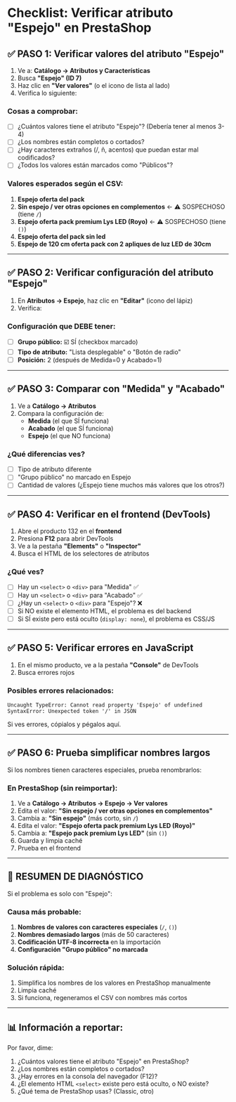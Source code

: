 # Checklist: Verificar atributo "Espejo" en PrestaShop

## ✅ PASO 1: Verificar valores del atributo "Espejo"

1. Ve a: **Catálogo → Atributos y Características**
2. Busca **"Espejo" (ID 7)**
3. Haz clic en **"Ver valores"** (o el icono de lista al lado)
4. Verifica lo siguiente:

### Cosas a comprobar:

- [ ] ¿Cuántos valores tiene el atributo "Espejo"? (Debería tener al menos 3-4)
- [ ] ¿Los nombres están completos o cortados?
- [ ] ¿Hay caracteres extraños (/, ñ, acentos) que puedan estar mal codificados?
- [ ] ¿Todos los valores están marcados como "Públicos"?

### Valores esperados según el CSV:

1. **Espejo oferta del pack**
2. **Sin espejo / ver otras opciones en complementos** ← ⚠️ SOSPECHOSO (tiene `/`)
3. **Espejo oferta pack premium Lys LED (Royo)** ← ⚠️ SOSPECHOSO (tiene `()`)
4. **Espejo oferta del pack sin led**
5. **Espejo de 120 cm oferta pack con 2 apliques de luz LED de 30cm**

---

## ✅ PASO 2: Verificar configuración del atributo "Espejo"

1. En **Atributos → Espejo**, haz clic en **"Editar"** (icono del lápiz)
2. Verifica:

### Configuración que DEBE tener:

- [ ] **Grupo público:** ☑️ SÍ (checkbox marcado)
- [ ] **Tipo de atributo:** "Lista desplegable" o "Botón de radio"
- [ ] **Posición:** 2 (después de Medida=0 y Acabado=1)

---

## ✅ PASO 3: Comparar con "Medida" y "Acabado"

1. Ve a **Catálogo → Atributos**
2. Compara la configuración de:
   - **Medida** (el que SÍ funciona)
   - **Acabado** (el que SÍ funciona)
   - **Espejo** (el que NO funciona)

### ¿Qué diferencias ves?

- [ ] Tipo de atributo diferente
- [ ] "Grupo público" no marcado en Espejo
- [ ] Cantidad de valores (¿Espejo tiene muchos más valores que los otros?)

---

## ✅ PASO 4: Verificar en el frontend (DevTools)

1. Abre el producto 132 en el **frontend**
2. Presiona **F12** para abrir DevTools
3. Ve a la pestaña **"Elements"** o **"Inspector"**
4. Busca el HTML de los selectores de atributos

### ¿Qué ves?

- [ ] Hay un `<select>` o `<div>` para "Medida" ✅
- [ ] Hay un `<select>` o `<div>` para "Acabado" ✅
- [ ] ¿Hay un `<select>` o `<div>` para "Espejo"? ❌
- [ ] Si NO existe el elemento HTML, el problema es del backend
- [ ] Si SÍ existe pero está oculto (`display: none`), el problema es CSS/JS

---

## ✅ PASO 5: Verificar errores en JavaScript

1. En el mismo producto, ve a la pestaña **"Console"** de DevTools
2. Busca errores rojos

### Posibles errores relacionados:

```
Uncaught TypeError: Cannot read property 'Espejo' of undefined
SyntaxError: Unexpected token '/' in JSON
```

Si ves errores, cópialos y pégalos aquí.

---

## ✅ PASO 6: Prueba simplificar nombres largos

Si los nombres tienen caracteres especiales, prueba renombrarlos:

### En PrestaShop (sin reimportar):

1. Ve a **Catálogo → Atributos → Espejo → Ver valores**
2. Edita el valor: **"Sin espejo / ver otras opciones en complementos"**
3. Cambia a: **"Sin espejo"** (más corto, sin `/`)
4. Edita el valor: **"Espejo oferta pack premium Lys LED (Royo)"**
5. Cambia a: **"Espejo pack premium Lys LED"** (sin `()`)
6. Guarda y limpia caché
7. Prueba en el frontend

---

## 🎯 RESUMEN DE DIAGNÓSTICO

Si el problema es solo con "Espejo":

### Causa más probable:

1. **Nombres de valores con caracteres especiales** (`/`, `()`)
2. **Nombres demasiado largos** (más de 50 caracteres)
3. **Codificación UTF-8 incorrecta** en la importación
4. **Configuración "Grupo público" no marcada**

### Solución rápida:

1. Simplifica los nombres de los valores en PrestaShop manualmente
2. Limpia caché
3. Si funciona, regeneramos el CSV con nombres más cortos

---

## 📊 Información a reportar:

Por favor, dime:

1. ¿Cuántos valores tiene el atributo "Espejo" en PrestaShop?
2. ¿Los nombres están completos o cortados?
3. ¿Hay errores en la consola del navegador (F12)?
4. ¿El elemento HTML `<select>` existe pero está oculto, o NO existe?
5. ¿Qué tema de PrestaShop usas? (Classic, otro)
